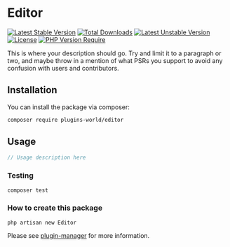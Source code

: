 # Editor

[![Latest Stable Version](http://poser.pugx.org/plugins-world/editor/v)](https://packagist.org/packages/plugins-world/editor)
[![Total Downloads](http://poser.pugx.org/plugins-world/editor/downloads)](https://packagist.org/packages/plugins-world/editor)
[![Latest Unstable Version](http://poser.pugx.org/plugins-world/editor/v/unstable)](https://packagist.org/packages/plugins-world/editor) [![License](http://poser.pugx.org/plugins-world/editor/license)](https://packagist.org/packages/plugins-world/editor)
[![PHP Version Require](http://poser.pugx.org/plugins-world/editor/require/php)](https://packagist.org/packages/plugins-world/editor)

This is where your description should go. Try and limit it to a paragraph or two, and maybe throw in a mention of what PSRs you support to avoid any confusion with users and contributors.

## Installation

You can install the package via composer:

```bash
composer require plugins-world/editor
```

## Usage

``` php
// Usage description here
```

### Testing

``` bash
composer test
```

### How to create this package

`php artisan new Editor`

Please see [plugin-manager](https://github.com/fresns/plugin-manager) for more information.
